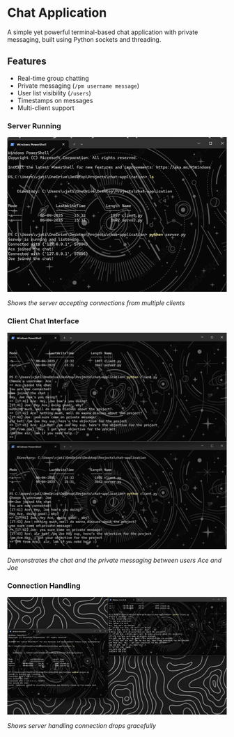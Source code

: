 # Chat Application

A simple yet powerful terminal-based chat application with private messaging, built using Python sockets and threading.

## Features
- Real-time group chatting
- Private messaging (`/pm username message`)
- User list visibility (`/users`)
- Timestamps on messages
- Multi-client support

### Server Running
![image alt](https://github.com/jatin913/chat-application/blob/2116af892c718213f44cb2b9b50db89b2057ce30/Server.png)

*Shows the server accepting connections from multiple clients*

### Client Chat Interface
![image alt](https://github.com/jatin913/chat-application/blob/fa9752c900abe20f188d098f0175d5c3d6b6c88b/client.png)

*Demonstrates the chat and the private messaging between users Ace and Joe*

### Connection Handling
![image alt](https://github.com/jatin913/chat-application/blob/2116af892c718213f44cb2b9b50db89b2057ce30/disconnected.png)

*Shows server handling connection drops gracefully*

